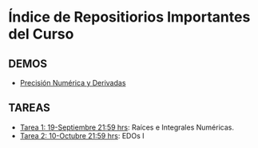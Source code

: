 # Índice de Repositiorios Importantes del Curso

## DEMOS
- [Precisión Numérica y Derivadas](https://github.com/uchileFI3104B-2020B/demo-precision-derivada)

## TAREAS

- [Tarea 1: 19-Septiembre 21:59 hrs](https://github.com/uchileFI3104B-2020B/01-tarea-template): Raíces e Integrales Numéricas.
- [Tarea 2: 10-Octubre 21:59 hrs](https://github.com/uchileFI3104B-2020B/02-tarea-template): EDOs I
